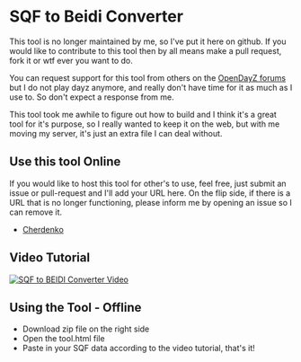 # SQF to Beidi Converter

This tool is no longer maintained by me, so I've put it here on github.  If you would like to contribute to this tool then by all means make a pull request, fork it or wtf ever you want to do.

You can request support for this tool from others on the [OpenDayZ forums](http://opendayz.net/threads/release-sqf-to-biedi-converter-importer.15424/) but I do not play dayz anymore, and really don't have time for it as much as I use to.  So don't expect a response from me.  

This tool took me awhile to figure out how to build and I think it's a great tool for it's purpose, so I really wanted to keep it on the web, but with me moving my server, it's just an extra file I can deal without.

## Use this tool Online
If you would like to host this tool for other's to use, feel free, just submit an issue or pull-request and I'll add your URL here.  On the flip side, if there is a URL that is no longer functioning, please inform me by opening an issue so I can remove it.

* [Cherdenko](http://standalinos.de/sqf-to-biedi/)

## Video Tutorial
[![SQF to BEIDI Converter Video](http://img.youtube.com/vi/peP6CjC2Iok/0.jpg)](http://www.youtube.com/watch?v=peP6CjC2Iok)

## Using the Tool - Offline
* Download zip file on the right side
* Open the tool.html file
* Paste in your SQF data according to the video tutorial, that's it!
